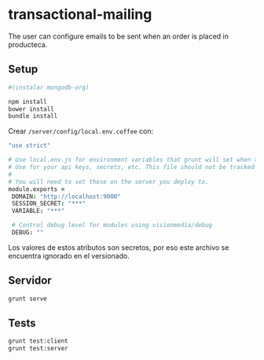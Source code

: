 # transactional-mailing
The user can configure emails to be sent when an order is placed in producteca.

## Setup

```bash
#(instalar mongodb-org)

npm install
bower install
bundle install
```

Crear `/server/config/local.env.coffee` con:
```coffee
"use strict"

# Use local.env.js for environment variables that grunt will set when the server starts locally.
# Use for your api keys, secrets, etc. This file should not be tracked by git.
#
# You will need to set these on the server you deploy to.
module.exports =
 DOMAIN: "http://localhost:9000"
 SESSION_SECRET: "***"
 VARIABLE: "***"

 # Control debug level for modules using visionmedia/debug
 DEBUG: ""
```

Los valores de estos atributos son secretos, por eso este archivo se encuentra ignorado en el versionado.

## Servidor

```bash
grunt serve
```

## Tests

```bash
grunt test:client
grunt test:server
```
